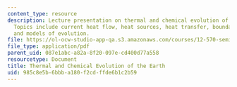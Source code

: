 ```yaml
---
content_type: resource
description: Lecture presentation on thermal and chemical evolution of the earth.
  Topics include current heat flow, heat sources, heat transfer, boundary layers,
  and models of evolution.
file: https://ol-ocw-studio-app-qa.s3.amazonaws.com/courses/12-570-seminar-in-geophysics-thermal-and-chemical-evolution-of-the-earth-spring-2005/985c8e5b6bbba180f2cdffde6b1c2b59_lectureoconnell.pdf
file_type: application/pdf
parent_uid: 087e1abc-a82a-8f20-097e-cd400d77a558
resourcetype: Document
title: Thermal and Chemical Evolution of the Earth
uid: 985c8e5b-6bbb-a180-f2cd-ffde6b1c2b59
---
```

